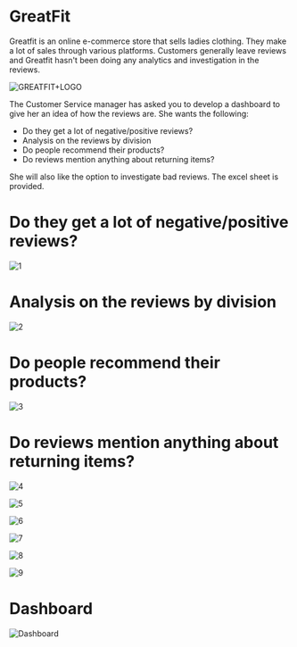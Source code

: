 # GreatFit

Greatfit is an online e-commerce store that sells ladies clothing. They make a lot of sales through various platforms. Customers generally leave reviews and Greatfit hasn't been doing any analytics and investigation in the reviews.

![GREATFIT+LOGO](https://user-images.githubusercontent.com/125029514/219864249-4bf066d6-9910-48fe-bb81-affb365bf8dc.png)

The Customer Service manager has asked you to develop a dashboard to give her an idea of how the
reviews are. She wants the following:
* Do they get a lot of negative/positive reviews?
* Analysis on the reviews by division
* Do people recommend their products?
* Do reviews mention anything about returning items?

She will also like the option to investigate bad reviews. The excel sheet is provided.

# Do they get a lot of negative/positive reviews?

![1](https://user-images.githubusercontent.com/125029514/219864703-126dbdfe-e15e-45bf-9dda-011fc633a8fe.jpeg)

# Analysis on the reviews by division

![2](https://user-images.githubusercontent.com/125029514/219864852-cdcc3db1-04c3-431a-a658-3d71f29df03e.jpeg)

# Do people recommend their products?

![3](https://user-images.githubusercontent.com/125029514/219864889-66ddc002-8651-4d72-a175-291e42ba4197.jpeg)

# Do reviews mention anything about returning items?

![4](https://user-images.githubusercontent.com/125029514/219864904-2740a1ff-101c-4ddb-89c2-3c26387c84cb.jpeg)

![5](https://user-images.githubusercontent.com/125029514/219864918-3ebaecd7-9d16-426a-8860-88bc09525d65.jpeg)

![6](https://user-images.githubusercontent.com/125029514/219864919-3229dcfa-6b67-4ca3-8559-81a7c0e28df0.jpeg)

![7](https://user-images.githubusercontent.com/125029514/219864920-086cfd09-6125-4fb8-a190-cfe3af2150c8.jpeg)

![8](https://user-images.githubusercontent.com/125029514/219864921-19a400ec-1e32-4f27-bb01-18c50139c0b4.jpeg)

![9](https://user-images.githubusercontent.com/125029514/219864935-21633f41-add6-4257-8f1c-837fff1c1205.jpeg)

# Dashboard

![Dashboard](https://user-images.githubusercontent.com/125029514/219864947-1c7b0cf7-da16-453b-af86-f90221f1708a.jpeg)
